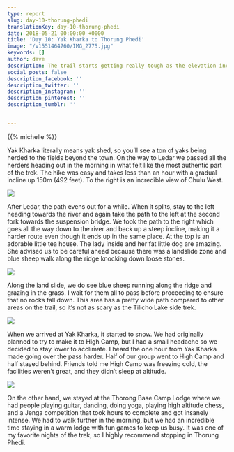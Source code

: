 ```yaml
---
type: report
slug: day-10-thorung-phedi
translationKey: day-10-thorung-phedi
date: 2018-05-21 00:00:00 +0000
title: 'Day 10: Yak Kharka to Thorung Phedi'
image: "/v1551464760/IMG_2775.jpg"
keywords: []
author: dave
description: The trail starts getting really tough as the elevation increases towards the pass.
social_posts: false
description_facebook: ''
description_twitter: ''
description_instagram: ''
description_pinterest: ''
description_tumblr: ''


---
```

{{% michelle %}}

Yak Kharka literally means yak shed, so you’ll see a ton of yaks being herded to the fields beyond the town. On the way to Ledar we passed all the herders heading out in the morning in what felt like the most authentic part of the trek. The hike was easy and takes less than an hour with a gradual incline up 150m (492 feet). To the right is an incredible view of Chulu West.

![](https://res.cloudinary.com/wildernessprime/image/upload/w_800,dpr_auto/v1551464817/IMG_2751.jpg)

After Ledar, the path evens out for a while. When it splits, stay to the left heading towards the river and again take the path to the left at the second fork towards the suspension bridge. We took the path to the right which goes all the way down to the river and back up a steep incline, making it a harder route even though it ends up in the same place. At the top is an adorable little tea house. The lady inside and her fat little dog are amazing. She advised us to be careful ahead because there was a landslide zone and blue sheep walk along the ridge knocking down loose stones.

![](https://res.cloudinary.com/wildernessprime/image/upload/w_800,dpr_auto/v1551464874/IMG_2765.jpg)

Along the land slide, we do see blue sheep running along the ridge and grazing in the grass. I wait for them all to pass before proceeding to ensure that no rocks fall down. This area has a pretty wide path compared to other areas on the trail, so it’s not as scary as the Tilicho Lake side trek.

![](https://res.cloudinary.com/wildernessprime/image/upload/w_800,dpr_auto/v1551464760/IMG_2775.jpg)

When we arrived at Yak Kharka, it started to snow. We had originally planned to try to make it to High Camp, but I had a small headache so we decided to stay lower to acclimate. I heard the one hour from Yak Kharka made going over the pass harder. Half of our group went to High Camp and half stayed behind. Friends told me High Camp was freezing cold, the facilities weren’t great, and they didn’t sleep at altitude.

![](https://res.cloudinary.com/wildernessprime/image/upload/w_800,dpr_auto/v1551465186/IMG_2772.jpg)

On the other hand, we stayed at the Thorong Base Camp Lodge where we had people playing guitar, dancing, doing yoga, playing high altitude chess, and a Jenga competition that took hours to complete and got insanely intense. We had to walk further in the morning, but we had an incredible time staying in a warm lodge with fun games to keep us busy. It was one of my favorite nights of the trek, so I highly recommend stopping in Thorung Phedi.